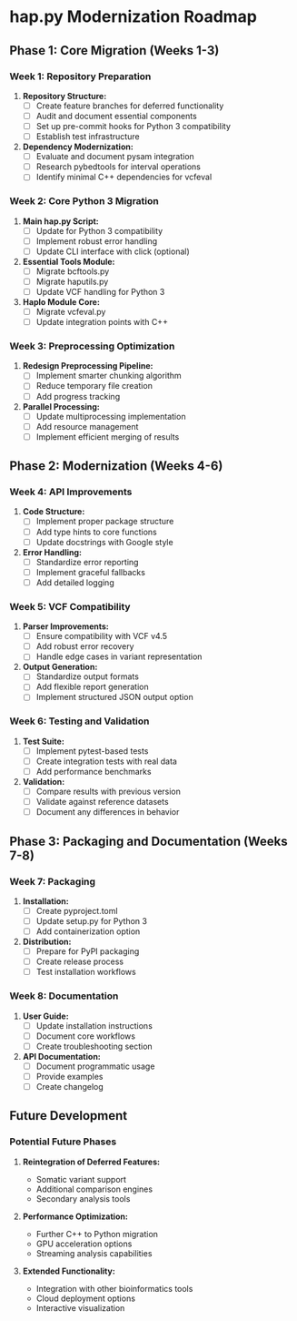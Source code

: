 # hap.py Modernization Roadmap

## Phase 1: Core Migration (Weeks 1-3)

### Week 1: Repository Preparation

1. **Repository Structure:**
   - [ ] Create feature branches for deferred functionality
   - [ ] Audit and document essential components
   - [ ] Set up pre-commit hooks for Python 3 compatibility
   - [ ] Establish test infrastructure

2. **Dependency Modernization:**
   - [ ] Evaluate and document pysam integration
   - [ ] Research pybedtools for interval operations
   - [ ] Identify minimal C++ dependencies for vcfeval

### Week 2: Core Python 3 Migration

1. **Main hap.py Script:**
   - [ ] Update for Python 3 compatibility
   - [ ] Implement robust error handling
   - [ ] Update CLI interface with click (optional)

2. **Essential Tools Module:**
   - [ ] Migrate bcftools.py
   - [ ] Migrate haputils.py
   - [ ] Update VCF handling for Python 3

3. **Haplo Module Core:**
   - [ ] Migrate vcfeval.py
   - [ ] Update integration points with C++

### Week 3: Preprocessing Optimization

1. **Redesign Preprocessing Pipeline:**
   - [ ] Implement smarter chunking algorithm
   - [ ] Reduce temporary file creation
   - [ ] Add progress tracking

2. **Parallel Processing:**
   - [ ] Update multiprocessing implementation
   - [ ] Add resource management
   - [ ] Implement efficient merging of results

## Phase 2: Modernization (Weeks 4-6)

### Week 4: API Improvements

1. **Code Structure:**
   - [ ] Implement proper package structure
   - [ ] Add type hints to core functions
   - [ ] Update docstrings with Google style

2. **Error Handling:**
   - [ ] Standardize error reporting
   - [ ] Implement graceful fallbacks
   - [ ] Add detailed logging

### Week 5: VCF Compatibility

1. **Parser Improvements:**
   - [ ] Ensure compatibility with VCF v4.5
   - [ ] Add robust error recovery
   - [ ] Handle edge cases in variant representation

2. **Output Generation:**
   - [ ] Standardize output formats
   - [ ] Add flexible report generation
   - [ ] Implement structured JSON output option

### Week 6: Testing and Validation

1. **Test Suite:**
   - [ ] Implement pytest-based tests
   - [ ] Create integration tests with real data
   - [ ] Add performance benchmarks

2. **Validation:**
   - [ ] Compare results with previous version
   - [ ] Validate against reference datasets
   - [ ] Document any differences in behavior

## Phase 3: Packaging and Documentation (Weeks 7-8)

### Week 7: Packaging

1. **Installation:**
   - [ ] Create pyproject.toml
   - [ ] Update setup.py for Python 3
   - [ ] Add containerization option

2. **Distribution:**
   - [ ] Prepare for PyPI packaging
   - [ ] Create release process
   - [ ] Test installation workflows

### Week 8: Documentation

1. **User Guide:**
   - [ ] Update installation instructions
   - [ ] Document core workflows
   - [ ] Create troubleshooting section

2. **API Documentation:**
   - [ ] Document programmatic usage
   - [ ] Provide examples
   - [ ] Create changelog

## Future Development

### Potential Future Phases

1. **Reintegration of Deferred Features:**
   - Somatic variant support
   - Additional comparison engines
   - Secondary analysis tools

2. **Performance Optimization:**
   - Further C++ to Python migration
   - GPU acceleration options
   - Streaming analysis capabilities

3. **Extended Functionality:**
   - Integration with other bioinformatics tools
   - Cloud deployment options
   - Interactive visualization
